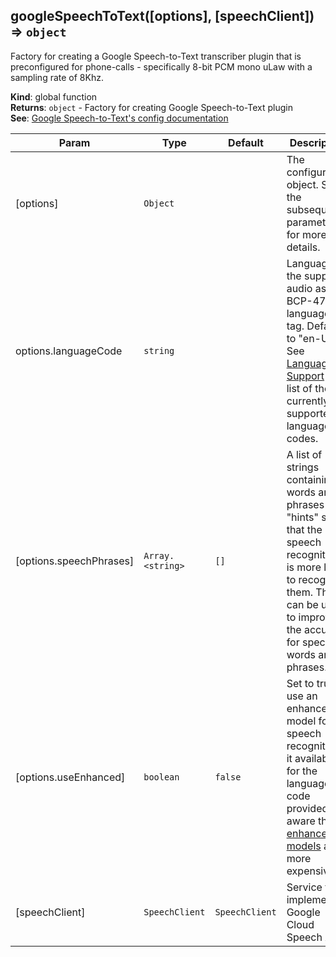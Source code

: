 <a name="googleSpeechToText"></a>

## googleSpeechToText([options], [speechClient]) ⇒ <code>object</code>
Factory for creating a Google Speech-to-Text transcriber plugin that is preconfigured for
phone-calls - specifically 8-bit PCM mono uLaw with a sampling rate of 8Khz.

**Kind**: global function  
**Returns**: <code>object</code> - Factory for creating Google Speech-to-Text plugin  
**See**: [Google Speech-to-Text's config documentation](https://cloud.google.com/speech-to-text/docs/reference/rest/v1/RecognitionConfig)  

| Param | Type | Default | Description |
| --- | --- | --- | --- |
| [options] | <code>Object</code> |  | The configuration object. See the subsequent   parameters for more details. |
| options.languageCode | <code>string</code> |  | Language of the supplied audio as a BCP-47 language tag.        Defaults to "en-US". See [Language Support](https://cloud.google.com/speech-to-text/docs/languages) for        a list of the currently supported language codes. |
| [options.speechPhrases] | <code>Array.&lt;string&gt;</code> | <code>[]</code> | A list of strings containing words and phrases "hints" so that the speech        recognition is more likely to recognize them. This can be used to improve the accuracy for specific words and        phrases. |
| [options.useEnhanced] | <code>boolean</code> | <code>false</code> | Set to true to use an enhanced model for speech recognition if it available        for the language code provided. Be aware that        [enhanced models](https://cloud.google.com/speech-to-text/docs/enhanced-models) are more expensive. |
| [speechClient] | <code>SpeechClient</code> | <code>SpeechClient</code> | Service that implements Google Cloud Speech API |

